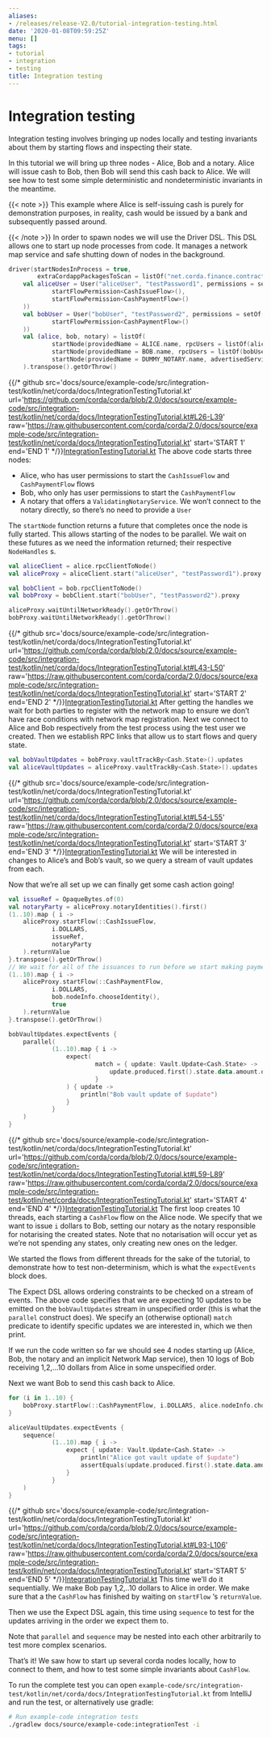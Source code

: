 ```yaml
---
aliases:
- /releases/release-V2.0/tutorial-integration-testing.html
date: '2020-01-08T09:59:25Z'
menu: []
tags:
- tutorial
- integration
- testing
title: Integration testing
---
```



# Integration testing

Integration testing involves bringing up nodes locally and testing
invariants about them by starting flows and inspecting their state.

In this tutorial we will bring up three nodes - Alice, Bob and a
notary. Alice will issue cash to Bob, then Bob will send this cash
back to Alice. We will see how to test some simple deterministic and
nondeterministic invariants in the meantime.

{{< note >}}
This example where Alice is self-issuing cash is purely for
demonstration purposes, in reality, cash would be issued by a bank
and subsequently passed around.

{{< /note >}}
In order to spawn nodes we will use the Driver DSL. This DSL allows
one to start up node processes from code. It manages a network map
service and safe shutting down of nodes in the background.

```kotlin
driver(startNodesInProcess = true,
        extraCordappPackagesToScan = listOf("net.corda.finance.contracts.asset")) {
    val aliceUser = User("aliceUser", "testPassword1", permissions = setOf(
            startFlowPermission<CashIssueFlow>(),
            startFlowPermission<CashPaymentFlow>()
    ))
    val bobUser = User("bobUser", "testPassword2", permissions = setOf(
            startFlowPermission<CashPaymentFlow>()
    ))
    val (alice, bob, notary) = listOf(
            startNode(providedName = ALICE.name, rpcUsers = listOf(aliceUser)),
            startNode(providedName = BOB.name, rpcUsers = listOf(bobUser)),
            startNode(providedName = DUMMY_NOTARY.name, advertisedServices = setOf(ServiceInfo(ValidatingNotaryService.type)))
    ).transpose().getOrThrow()

```
{{/* github src='docs/source/example-code/src/integration-test/kotlin/net/corda/docs/IntegrationTestingTutorial.kt' url='https://github.com/corda/corda/blob/2.0/docs/source/example-code/src/integration-test/kotlin/net/corda/docs/IntegrationTestingTutorial.kt#L26-L39' raw='https://raw.githubusercontent.com/corda/corda/2.0/docs/source/example-code/src/integration-test/kotlin/net/corda/docs/IntegrationTestingTutorial.kt' start='START 1' end='END 1' */}}[IntegrationTestingTutorial.kt](https://github.com/corda/corda/blob/release/os/2.0/docs/source/example-code/src/integration-test/kotlin/net/corda/docs/IntegrationTestingTutorial.kt)
The above code starts three nodes:


* Alice, who has user permissions to start the `CashIssueFlow` and
`CashPaymentFlow` flows
* Bob, who only has user permissions to start the `CashPaymentFlow`
* A notary that offers a `ValidatingNotaryService`. We won’t connect
to the notary directly, so there’s no need to provide a `User`

The `startNode` function returns a future that completes once the
node is fully started. This allows starting of the nodes to be
parallel. We wait on these futures as we need the information
returned; their respective `NodeHandles` s.

```kotlin
val aliceClient = alice.rpcClientToNode()
val aliceProxy = aliceClient.start("aliceUser", "testPassword1").proxy

val bobClient = bob.rpcClientToNode()
val bobProxy = bobClient.start("bobUser", "testPassword2").proxy

aliceProxy.waitUntilNetworkReady().getOrThrow()
bobProxy.waitUntilNetworkReady().getOrThrow()

```
{{/* github src='docs/source/example-code/src/integration-test/kotlin/net/corda/docs/IntegrationTestingTutorial.kt' url='https://github.com/corda/corda/blob/2.0/docs/source/example-code/src/integration-test/kotlin/net/corda/docs/IntegrationTestingTutorial.kt#L43-L50' raw='https://raw.githubusercontent.com/corda/corda/2.0/docs/source/example-code/src/integration-test/kotlin/net/corda/docs/IntegrationTestingTutorial.kt' start='START 2' end='END 2' */}}[IntegrationTestingTutorial.kt](https://github.com/corda/corda/blob/release/os/2.0/docs/source/example-code/src/integration-test/kotlin/net/corda/docs/IntegrationTestingTutorial.kt)
After getting the handles we wait for both parties to register with
the network map to ensure we don’t have race conditions with network
map registration. Next we connect to Alice and Bob respectively from
the test process using the test user we created. Then we establish RPC
links that allow us to start flows and query state.

```kotlin
val bobVaultUpdates = bobProxy.vaultTrackBy<Cash.State>().updates
val aliceVaultUpdates = aliceProxy.vaultTrackBy<Cash.State>().updates

```
{{/* github src='docs/source/example-code/src/integration-test/kotlin/net/corda/docs/IntegrationTestingTutorial.kt' url='https://github.com/corda/corda/blob/2.0/docs/source/example-code/src/integration-test/kotlin/net/corda/docs/IntegrationTestingTutorial.kt#L54-L55' raw='https://raw.githubusercontent.com/corda/corda/2.0/docs/source/example-code/src/integration-test/kotlin/net/corda/docs/IntegrationTestingTutorial.kt' start='START 3' end='END 3' */}}[IntegrationTestingTutorial.kt](https://github.com/corda/corda/blob/release/os/2.0/docs/source/example-code/src/integration-test/kotlin/net/corda/docs/IntegrationTestingTutorial.kt)
We will be interested in changes to Alice’s and Bob’s vault, so we
query a stream of vault updates from each.

Now that we’re all set up we can finally get some cash action going!

```kotlin
val issueRef = OpaqueBytes.of(0)
val notaryParty = aliceProxy.notaryIdentities().first()
(1..10).map { i ->
    aliceProxy.startFlow(::CashIssueFlow,
            i.DOLLARS,
            issueRef,
            notaryParty
    ).returnValue
}.transpose().getOrThrow()
// We wait for all of the issuances to run before we start making payments
(1..10).map { i ->
    aliceProxy.startFlow(::CashPaymentFlow,
            i.DOLLARS,
            bob.nodeInfo.chooseIdentity(),
            true
    ).returnValue
}.transpose().getOrThrow()

bobVaultUpdates.expectEvents {
    parallel(
            (1..10).map { i ->
                expect(
                        match = { update: Vault.Update<Cash.State> ->
                            update.produced.first().state.data.amount.quantity == i * 100L
                        }
                ) { update ->
                    println("Bob vault update of $update")
                }
            }
    )
}

```
{{/* github src='docs/source/example-code/src/integration-test/kotlin/net/corda/docs/IntegrationTestingTutorial.kt' url='https://github.com/corda/corda/blob/2.0/docs/source/example-code/src/integration-test/kotlin/net/corda/docs/IntegrationTestingTutorial.kt#L59-L89' raw='https://raw.githubusercontent.com/corda/corda/2.0/docs/source/example-code/src/integration-test/kotlin/net/corda/docs/IntegrationTestingTutorial.kt' start='START 4' end='END 4' */}}[IntegrationTestingTutorial.kt](https://github.com/corda/corda/blob/release/os/2.0/docs/source/example-code/src/integration-test/kotlin/net/corda/docs/IntegrationTestingTutorial.kt)
The first loop creates 10 threads, each starting a `CashFlow` flow
on the Alice node. We specify that we want to issue `i` dollars to
Bob, setting our notary as the notary responsible for notarising the
created states. Note that no notarisation will occur yet as we’re not
spending any states, only creating new ones on the ledger.

We started the flows from different threads for the sake of the
tutorial, to demonstrate how to test non-determinism, which is what
the `expectEvents` block does.

The Expect DSL allows ordering constraints to be checked on a stream
of events. The above code specifies that we are expecting 10 updates
to be emitted on the `bobVaultUpdates` stream in unspecified order
(this is what the `parallel` construct does). We specify an
(otherwise optional) `match` predicate to identify specific updates
we are interested in, which we then print.

If we run the code written so far we should see 4 nodes starting up
(Alice, Bob, the notary and an implicit Network Map service), then
10 logs of Bob receiving 1,2,…10 dollars from Alice in some unspecified
order.

Next we want Bob to send this cash back to Alice.

```kotlin
for (i in 1..10) {
    bobProxy.startFlow(::CashPaymentFlow, i.DOLLARS, alice.nodeInfo.chooseIdentity()).returnValue.getOrThrow()
}

aliceVaultUpdates.expectEvents {
    sequence(
            (1..10).map { i ->
                expect { update: Vault.Update<Cash.State> ->
                    println("Alice got vault update of $update")
                    assertEquals(update.produced.first().state.data.amount.quantity, i * 100L)
                }
            }
    )
}

```
{{/* github src='docs/source/example-code/src/integration-test/kotlin/net/corda/docs/IntegrationTestingTutorial.kt' url='https://github.com/corda/corda/blob/2.0/docs/source/example-code/src/integration-test/kotlin/net/corda/docs/IntegrationTestingTutorial.kt#L93-L106' raw='https://raw.githubusercontent.com/corda/corda/2.0/docs/source/example-code/src/integration-test/kotlin/net/corda/docs/IntegrationTestingTutorial.kt' start='START 5' end='END 5' */}}[IntegrationTestingTutorial.kt](https://github.com/corda/corda/blob/release/os/2.0/docs/source/example-code/src/integration-test/kotlin/net/corda/docs/IntegrationTestingTutorial.kt)
This time we’ll do it sequentially. We make Bob pay 1,2,..10 dollars
to Alice in order. We make sure that a the `CashFlow` has finished
by waiting on `startFlow` ‘s `returnValue`.

Then we use the Expect DSL again, this time using `sequence` to test
for the updates arriving in the order we expect them to.

Note that `parallel` and `sequence` may be nested into each other
arbitrarily to test more complex scenarios.

That’s it! We saw how to start up several corda nodes locally, how to
connect to them, and how to test some simple invariants about
`CashFlow`.

To run the complete test you can open
`example-code/src/integration-test/kotlin/net/corda/docs/IntegrationTestingTutorial.kt`
from IntelliJ and run the test, or alternatively use gradle:

```bash
# Run example-code integration tests
./gradlew docs/source/example-code:integrationTest -i
```

